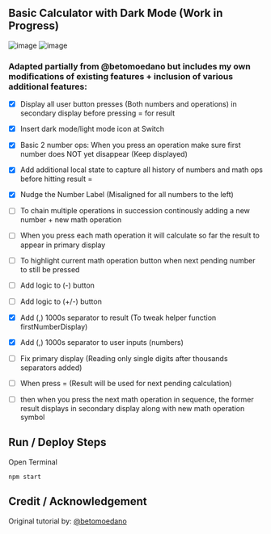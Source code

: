 ## Basic Calculator with Dark Mode (Work in Progress)
![image](https://user-images.githubusercontent.com/40747156/205188194-6faf80fb-049b-4358-a22e-957861f4a53d.png) ![image](https://user-images.githubusercontent.com/40747156/205188362-70805277-14b9-4856-b722-63b4a389543a.png)

### Adapted partially from @betomoedano but includes my own modifications of existing features + inclusion of various additional features:
- [x] Display all user button presses (Both numbers and operations) in secondary display before pressing = for result
- [x] Insert dark mode/light mode icon at Switch
- [x] Basic 2 number ops: When  you press an operation make sure first number does NOT yet disappear (Keep displayed)
- [x] Add additional local state to capture all history of numbers and math ops before hitting result = 
- [x] Nudge the Number Label (Misaligned for all numbers to the left)
- [ ] To chain multiple operations in succession continously adding a new number + new math operation
- [ ] When you press each math operation it will calculate so far the result to appear in primary display
- [ ] To highlight current math operation button when next pending number to still be pressed
- [ ] Add logic to (-) button
- [ ] Add logic to (+/-) button
- [x] Add (,) 1000s separator to result (To tweak helper function firstNumberDisplay)
- [x] Add (,) 1000s separator to user inputs (numbers) 
- [ ] Fix primary display (Reading only single digits after thousands separators added)
- [ ] When press = (Result will be used for next pending calculation)
- [ ] then when you press the next math operation in sequence, the former result displays in secondary display along with new math operation symbol



## Run / Deploy Steps
Open Terminal
```
npm start
```

## Credit / Acknowledgement
Original tutorial by: [@betomoedano](https://www.youtube.com/watch?v=_fYgGS46h2w&t=233s)

